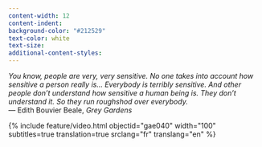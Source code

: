 ```yaml
---
content-width: 12
content-indent:
background-color: "#212529"
text-color: white
text-size:
additional-content-styles:
---
```

*You know, people are very, very sensitive. No one takes into account how sensitive a person really is… Everybody is terribly sensitive. And other people don’t understand how sensitive a human being is. They don’t understand it. So they run roughshod over everybody.*  
― Edith Bouvier Beale, *Grey Gardens*  

{% include feature/video.html objectid="gae040" width="100" subtitles=true translation=true srclang="fr" translang="en" %}
